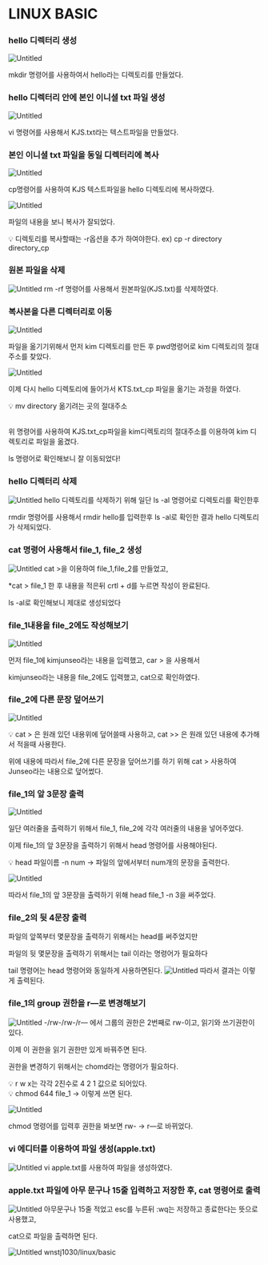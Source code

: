 # **LINUX BASIC**
### **hello 디렉터리 생성**
![Untitled](../img/linux_1.png)

mkdir 명령어를 사용하여서 hello라는 디렉토리를 만들었다.

### **hello 디렉터리 안에 본인 이니셜 txt 파일 생성**
![Untitled](../img/linux_2.png)

vi 명령어를 사용해서 KJS.txt라는 텍스트파일을 만들었다.

### **본인 이니셜 txt 파일을 동일 디렉터리에 복사**
![Untitled](../img/linux_3.png)

cp명령어를 사용하여 KJS 텍스트파일을 hello 디렉토리에 복사하였다.

![Untitled](../img/linux_4.png)

파일의 내용을 보니 복사가 잘되었다.

<aside>
💡 디렉토리를 복사할때는 -r옵션을 추가 하여야한다. ex) cp -r directory directory_cp

<br>
</aside>

### **원본 파일을 삭제**

![Untitled](../img/linux_5.png)
rm -rf 명령어를 사용해서 원본파일(KJS.txt)를 삭제하였다.


### **복사본을 다른 디렉터리로 이동**

![Untitled](../img/linux_6.png)

파일을 옮기기위해서 먼저 kim 디렉토리를 만든 후 pwd명령어로 kim 디렉토리의 절대주소를 찾았다.

![Untitled](../img/linux_7.png)

이제 다시 hello 디렉토리에 들어가서 KTS.txt_cp 파일을 옮기는 과정을 하였다.

<aside>
💡 mv directory 옮기려는 곳의 절대주소

</aside>

<br>위 명령어를 사용하여 KJS.txt_cp파일을 kim디렉토리의 절대주소를 이용하여 kim 디렉토리로 파일을 옮겼다.

ls 명령어로 확인해보니 잘 이동되었다!

### **hello 디렉터리 삭제**

![Untitled](../img/linux_8.png)
hello 디렉토리를 삭제하기 위해 일단 ls -al 명령어로 디렉토리를 확인한후

rmdir 명령어를 사용해서 rmdir hello를 입력한후 ls -al로 확인한 결과 hello 디렉토리가 삭제되었다.

### **cat 명령어 사용해서 file_1, file_2 생성**

![Untitled](../img/linux_9.png)
cat >을 이용하여 file_1,file_2를 만들었고,

*cat > file_1 한 후 내용을 적은뒤 crtl + d를 누르면 작성이 완료된다.

ls -al로 확인해보니 제대로 생성되었다

### **file_1내용을 file_2에도 작성해보기**
![Untitled](../img/linux_10.png)

먼저 file_1에 kimjunseo라는 내용을 입력했고, car > 을 사용해서

kimjunseo라는 내용을 file_2에도 입력했고, cat으로 확인하였다.

### **file_2에 다른 문장 덮어쓰기**

![Untitled](../img/linux_11.png)
<aside>
💡 cat > 은 원래 있던 내용위에 덮어쓸때 사용하고, cat >> 은 원래 있던 내용에 추가해서 적을때 사용한다.

</aside>

위에 내용에 따라서 file_2에 다른 문장을 덮어쓰기를 하기 위해 cat > 사용하여 Junseo라는 내용으로 덮어썼다.

### **file_1의 앞 3문장 출력**
![Untitled](../img/linux_12.png)

일단 여러줄을 출력하기 위해서 file_1, file_2에 각각 여러줄의 내용을 넣어주었다.

이제 file_1의 앞 3문장을 출력하기 위해서 head 명령어를 사용해야된다.

<aside>
💡 head 파일이름 -n num → 파일의 앞에서부터 num개의 문장을 출력한다.

</aside>

![Untitled](../img/linux_13.png)

따라서 file_1의 앞 3문장을 출력하기 위해 head file_1 -n 3을 써주었다.

### **file_2의 뒷 4문장 출력**

파일의 앞쪽부터 몇문장을 출력하기 위해서는 head를 써주었지만

파일의 뒷 몇문장을 출력하기 위해서는 tail 이라는 명령어가 필요하다

tail 명령어는 head 명령어와 동일하게 사용하면된다.
![Untitled](../img/linux_14.png)
따라서 결과는 이렇게 출력된다.
### **file_1의 group 권한을 r—로 변경해보기**
![Untitled](../img/linux_15.png)
-/rw-/rw-/r— 에서 그룹의 권한은 2번째로 rw-이고, 읽기와 쓰기권한이 있다.

이제 이 권한을 읽기 권한만 있게 바꿔주면 된다. 

권한을 변경하기 위해서는 chomd라는 명령어가 필요하다.

<aside>
💡 r w x는 각각 2진수로 4 2 1 값으로 되어있다.

</aside>

<aside>
💡 chmod 644 file_1 → 이렇게 쓰면 된다.

</aside>

![Untitled](../img/linux_16.png)

chmod 명령어를 입력후 권한을 봐보면 rw- → r—로 바뀌었다.

### **vi 에디터를 이용하여 파일 생성(apple.txt)**
![Untitled](../img/linux_17.png)
vi apple.txt를 사용하여 파일을 생성하였다.

### **apple.txt 파일에 아무 문구나 15줄 입력하고 저장한 후, cat 명령어로 출력**
![Untitled](../img/linux_18.png)
아무문구나 15줄 적었고 esc를 누른뒤 :wq는 저장하고 종료한다는 뜻으로 사용했고,

cat으로 파일을 출력하면 된다.

![Untitled](../img/linux_19.png)
wnstj1030/linux/basic